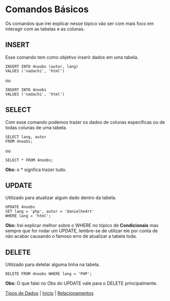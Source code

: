 # **Comandos Básicos**

Os comandos que irei explicar nesse tópico vão ser com mais foco em interagir com as tabelas e as colunas.

## **INSERT**

Esse comando tem como objetivo inserir dados em uma tabela.

```
INSERT INTO 4noobs (autor, lang)
VALUES ('nadachi', 'html')
```

ou

```
INSERT INTO 4noobs 
VALUES ('nadachi', 'html')
```

## **SELECT**

Com esse comando podemos trazer os dados de colunas especificas ou de todas colunas de uma tabela.

```
SELECT lang, autor
FROM 4noobs;
```

ou

```
SELECT * FROM 4noobs;
```

**Obs:** o * signfica trazer tudo.

## **UPDATE**

Utilizado para atualizar algum dado dentro da tabela.

```
UPDATE 4noobs
SET lang = 'php', autor = 'danielhe4rt'
WHERE lang = 'html';
```

**Obs:** Irei explicar melhor sobre o WHERE no tópico de **Condicionais** mas sempre que for rodar um UPDATE, lembre-se de utilizar ele por conta de não acabar causando o famoso erro de atualizar a tabela toda.

## **DELETE**

Utilizado para deletar alguma linha na tabela.

```
DELETE FROM 4noobs WHERE lang = 'PHP';
```

**Obs:** O que falei no Obs do UPDATE vale para o DELETE principalmente.

[Tipos de Dados](contents/comandos/Tipos.md) | [Inicio](/README.md) | [Relacionamentos](contents/comandos/Relacionamentos.md)